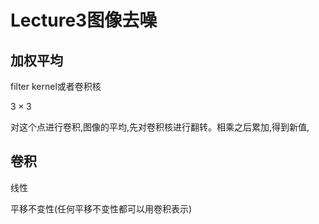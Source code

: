 # Lecture3图像去噪

## 加权平均

filter kernel或者卷积核

$3\times 3$

对这个点进行卷积,图像的平均,先对卷积核进行翻转。相乘之后累加,得到新值,

## 卷积

线性

平移不变性(任何平移不变性都可以用卷积表示)

